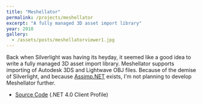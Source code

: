 ```yaml
---
title: "Meshellator"
permalink: /projects/meshellator
excerpt: "A fully managed 3D asset import library"
year: 2010
gallery:
  - /assets/posts/meshellatorviewer1.jpg
---
```


Back when Silverlight was having its heyday, it seemed like a good idea to write a fully managed 3D asset import library. Meshellator supports importing of Autodesk 3DS and Lightwave OBJ files. Because of the demise of Silverlight, and because [Assimp.NET](https://code.google.com/p/assimp-net/) exists, I'm not planning to develop Meshellator further.

* [Source Code](http://github.com/tgjones/meshellator) (.NET 4.0 Client Profile)